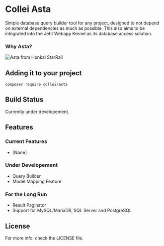 # Collei Asta
Simple database query builder tool for any project, designed to not depend on external dependencies as much as possible.
This also aims to be integrated into the Jeht Webapp Kernel as its database access solution.

### Why Asta?
![Asta from Honkai StarRail](https://upload-os-bbs.hoyolab.com/upload/2022/08/04/ea327694e09002a4e57264b74d52df6c_1672898980336111948.png?x-oss-process=image/resize,s_720/quality,q_80/auto-orient,0/interlace,1/format,png "Asta from StarRail")

## Adding it to your project
```
composer require collei/asta
```
## Build Status
Currently under developement.

## Features
### Current Features
* [None]

### Under Developement
* Query Builder
* Model Mapping Feature

### For the Long Run
* Result Paginator
* Support for MySQL/MariaDB, SQL Server and PostgreSQL

## License
For more info, check the LICENSE file.
